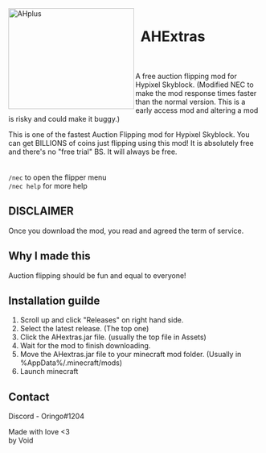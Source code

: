 <img align="left" width="250" height="200" src="https://user-images.githubusercontent.com/102409371/160241994-111ecb91-7a3a-4fab-b18d-7a6f703c9d73.png" alt="AHplus">

<h1 align="center">AHExtras⠀⠀⠀⠀⠀⠀⠀⠀⠀⠀⠀⠀⠀</h1>
A free auction flipping mod for Hypixel Skyblock. (Modified NEC to make the mod response times faster than the normal version. This is a early access mod and altering a mod is risky and could make it buggy.)

This is one of the fastest Auction Flipping mod for Hypixel Skyblock. You can get BILLIONS of coins just flipping using this mod! It is absolutely free and there's no "free trial" BS. It will always be free. 
<br><br><br>
`/nec` to open the flipper menu<br>
`/nec help` for more help
## DISCLAIMER
Once you download the mod, you read and agreed the term of service.

## Why I made this
Auction flipping should be fun and equal to everyone! 
## Installation guilde
1) Scroll up and click "Releases" on right hand side. 
2) Select the latest release. (The top one)
3) Click the AHextras.jar file. (usually the top file in Assets)
4) Wait for the mod to finish downloading.
5) Move the AHextras.jar file to your minecraft mod folder. (Usually in %AppData%/.minecraft/mods)
6) Launch minecraft 

## Contact
Discord - Oringo#1204


Made with love <3<br>
by Void
